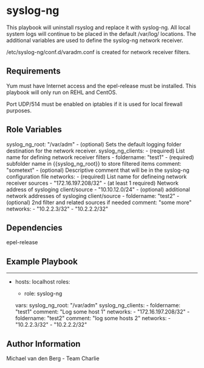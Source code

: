 syslog-ng
=========

This playbook will uninstall rsyslog and replace it with syslog-ng. All local system logs will continue to be placed in the default
/var/log/ locations. The additional variables are used to define the syslog-ng network receiver.

/etc/syslog-ng/conf.d/varadm.conf is created for network receiver filters.

Requirements
------------

Yum must have Internet access and the epel-release must be installed. This playbook will only run on REHL and CentOS.

Port UDP/514 must be enabled on iptables if it is used for local firewall purposes.

Role Variables
--------------

syslog_ng_root: "/var/adm"	- (optional) Sets the default logging folder destination for the network receiver.
syslog_ng_clients:		- (required) List name for defining network receiver filters
        - foldername: "test1"	- (required) subfolder name in {{syslog_ng_root}} to store filtered items
          comment: "sometext"	- (optional) Descriptive comment that will be in the syslog-ng configuration file
          networks:		- (required) List name for defineing network receiver sources
          - "172.16.197.208/32" - (at least 1 required) Network address of sysloging client/source
          - "10.10.12.0/24"	- (optional) additional network addresses of sysloging client/source
        - foldername: "test2"	- (optional) 2nd filter and related sources if needed
          comment: "some more"
          networks:
          - "10.2.2.3/32"
          - "10.2.2.2/32"

Dependencies
------------

epel-release

Example Playbook
----------------

---
  - hosts: localhost
    roles:
     - role: syslog-ng

    vars:
      syslog_ng_root: "/var/adm"
      syslog_ng_clients:
        - foldername: "test1"
          comment: "Log some host 1"
          networks:
          - "172.16.197.208/32"
        - foldername: "test2"
          comment: "log some hosts 2"
          networks:
          - "10.2.2.3/32"
          - "10.2.2.2/32"


Author Information
------------------

Michael van den Berg - Team Charlie
